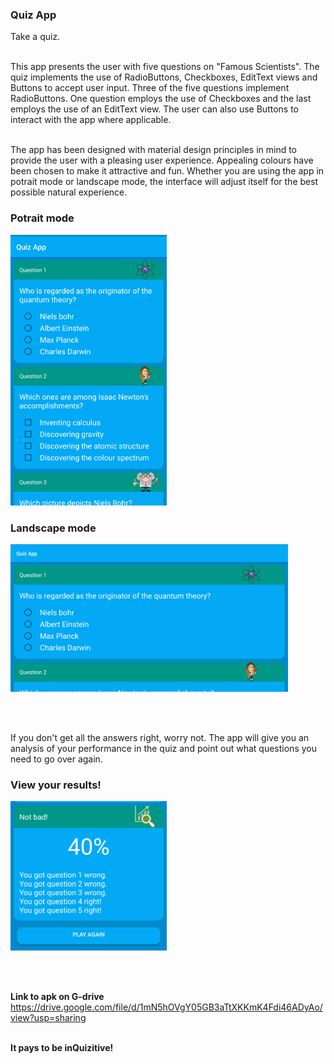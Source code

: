 ### Quiz App
Take a quiz.<br><br>

This app presents the user with five questions on "Famous Scientists". The quiz implements the use of RadioButtons, Checkboxes, EditText views and Buttons
to accept user input. Three of the five questions implement RadioButtons. One question employs the use of Checkboxes and the last employs the use of an EditText view. The user can also use Buttons to interact with the app where applicable.<br><br>

The app has been designed with material design principles in mind to provide the user with a pleasing user experience. Appealing colours have been chosen to make it attractive and fun. Whether you are using the app in potrait mode or landscape mode, the interface will adjust itself for the best possible natural experience.

### Potrait mode
<p align="left">
  <img src="img/potraitQuizzApp.png" width="250"/>
</p>

### Landscape mode
<p align="left">
  <img src="img/landscapeQuizApp.png" width="444"/>
</p>
<br><br>

If you don't get all the answers right, worry not. The app will give you an analysis of your performance in the quiz and point out what questions you need to go over again.

### View your results!
<p align="left">
  <img src="img/analysisQuizApp.png" width="250"/>
</p>
<br><br>

<b>Link to apk on G-drive</b><br>
https://drive.google.com/file/d/1mN5hOVgY05GB3aTtXKKmK4Fdi46ADyAo/view?usp=sharing
<br><br>

<b>It pays to be inQuizitive!</b>
